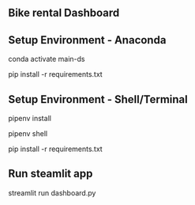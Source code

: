 ## Bike rental Dashboard
## Setup Environment - Anaconda

conda activate main-ds

pip install -r requirements.txt
## Setup Environment - Shell/Terminal
pipenv install

pipenv shell

pip install -r requirements.txt
## Run steamlit app
streamlit run dashboard.py
